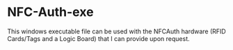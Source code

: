 # NFC-Auth-exe
This windows executable file can be used with the NFCAuth hardware (RFID Cards/Tags and a Logic Board) that I can provide upon request.
